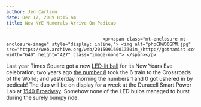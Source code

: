 ```yaml
---
author: Jen Carlson
date: Dec 17, 2009 8:15 am
title: New NYE Numerals Arrive On Pedicab
---
```


	
										<p><span class="mt-enclosure mt-enclosure-image" style="display: inline;"> <img alt="phpCDWD6GPM.jpg" src="https://web.archive.org/web/20150916001330im_/http://gothamist.com/phpCDWD6GPM.jpg" width="640" height="427" class="image-none"> </span></p>

<p>Last year Times Square got a new <a href="https://web.archive.org/web/20150916001330/http://gothamist.com/2008/11/11/ball.php">LED-lit ball</a> for its New Years Eve celebration; two years ago <a href="https://web.archive.org/web/20150916001330/http://gothamist.com/2007/12/14/17_days_from_8s.php">the number 8</a> took the 6 train to the Crossroads of the World; and yesterday morning the numbers 1 and 0 got ushered in by pedicab! The duo will be on display for a week at the Duracell Smart Power Lab at <a href="https://web.archive.org/web/20150916001330/http://timessquarealliance.com/">1540 Broadway</a>. Somehow none of the LED bulbs managed to burst during the surely bumpy ride.</p>					
										
									
				